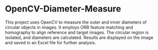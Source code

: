 # OpenCV-Diameter-Measure
This project uses OpenCV to measure the outer and inner diameters of circular objects in images. It employs ORB feature matching and homography to align reference and target images. The circular region is isolated, and diameters are calculated. Results are displayed on the image and saved in an Excel file for further analysis.
